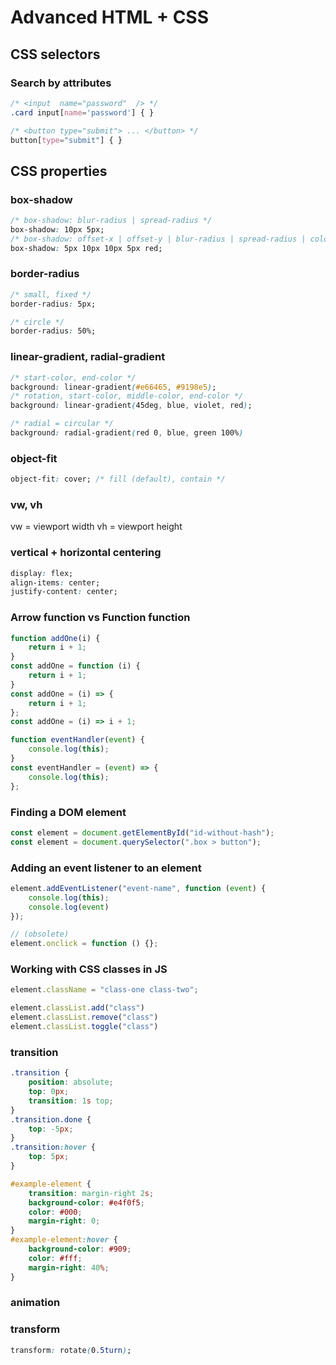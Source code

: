 # Advanced HTML + CSS

## CSS selectors

### Search by attributes
```css
/* <input  name="password"  /> */
.card input[name='password'] { }

/* <button type="submit"> ... </button> */
button[type="submit"] { }
```

## CSS properties

### box-shadow
```css
/* box-shadow: blur-radius | spread-radius */
box-shadow: 10px 5px;
/* box-shadow: offset-x | offset-y | blur-radius | spread-radius | color */
box-shadow: 5px 10px 10px 5px red;
```


### border-radius
```css
/* small, fixed */
border-radius: 5px;

/* circle */
border-radius: 50%;
```

### linear-gradient, radial-gradient
```css
/* start-color, end-color */
background: linear-gradient(#e66465, #9198e5);
/* rotation, start-color, middle-color, end-color */
background: linear-gradient(45deg, blue, violet, red);

/* radial = circular */
background: radial-gradient(red 0, blue, green 100%)
```

### object-fit
```css
object-fit: cover; /* fill (default), contain */
```

### vw, vh
vw = viewport width
vh = viewport height

### vertical + horizontal centering
```css
display: flex;
align-items: center;
justify-content: center;
```

### Arrow function vs Function function
```js
function addOne(i) {
    return i + 1;
}
const addOne = function (i) {
    return i + 1;
}
const addOne = (i) => {
    return i + 1;
};
const addOne = (i) => i + 1;
```

```js
function eventHandler(event) {
    console.log(this);
}
const eventHandler = (event) => {
    console.log(this);
};
```

### Finding a DOM element
```js
const element = document.getElementById("id-without-hash");
const element = document.querySelector(".box > button");
```

### Adding an event listener to an element
```js
element.addEventListener("event-name", function (event) {
    console.log(this);
    console.log(event)
});

// (obsolete)
element.onclick = function () {};
```

### Working with CSS classes in JS
```js
element.className = "class-one class-two";

element.classList.add("class")
element.classList.remove("class")
element.classList.toggle("class")
```

### transition

```css
.transition {
    position: absolute;
    top: 0px;
    transition: 1s top;
}
.transition.done {
    top: -5px;
}
.transition:hover {
    top: 5px;
}

#example-element {
    transition: margin-right 2s;
    background-color: #e4f0f5;
    color: #000;
    margin-right: 0;
}
#example-element:hover {
    background-color: #909;
    color: #fff;
    margin-right: 40%;
}
```


### animation






### transform
```css
transform: rotate(0.5turn);
```